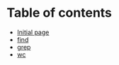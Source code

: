 # Table of contents

* [Initial page](README.md)
* [find](find.md)
* [grep](grep.md)
* [wc](wc.md)

